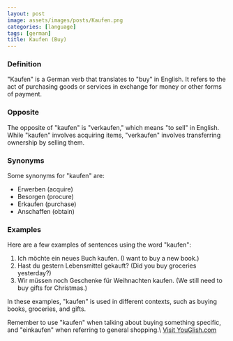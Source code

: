 ```yaml
---
layout: post
image: assets/images/posts/Kaufen.png
categories: [language]
tags: [german]
title: Kaufen (Buy)
---
```

 
### Definition
"Kaufen" is a German verb that translates to "buy" in English. It refers to the act of purchasing goods or services in exchange for money or other forms of payment.

### Opposite
The opposite of "kaufen" is "verkaufen," which means "to sell" in English. While "kaufen" involves acquiring items, "verkaufen" involves transferring ownership by selling them.

### Synonyms
Some synonyms for "kaufen" are:
- Erwerben (acquire)
- Besorgen (procure)
- Erkaufen (purchase)
- Anschaffen (obtain)

### Examples
Here are a few examples of sentences using the word "kaufen":

1. Ich möchte ein neues Buch kaufen. (I want to buy a new book.)
2. Hast du gestern Lebensmittel gekauft? (Did you buy groceries yesterday?)
3. Wir müssen noch Geschenke für Weihnachten kaufen. (We still need to buy gifts for Christmas.)

In these examples, "kaufen" is used in different contexts, such as buying books, groceries, and gifts.

Remember to use "kaufen" when talking about buying something specific, and "einkaufen" when referring to general shopping.\ <a id="yg-widget-0" class="youglish-widget" data-query="Kaufen" data-lang="german" data-components="8412" data-auto-start="0" data-bkg-color="theme_light" data-title="How%20to%20pronounce%20Kaufen%20in%20German"  rel="nofollow" href="https://youglish.com">Visit YouGlish.com</a><script async src="https://youglish.com/public/emb/widget.js" charset="utf-8"></script>